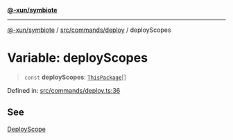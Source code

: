 [**@-xun/symbiote**](../../../../README.md)

***

[@-xun/symbiote](../../../../README.md) / [src/commands/deploy](../README.md) / deployScopes

# Variable: deployScopes

> `const` **deployScopes**: [`ThisPackage`](../../../configure/enumerations/ThisPackageGlobalScope.md#thispackage)[]

Defined in: [src/commands/deploy.ts:36](https://github.com/Xunnamius/symbiote/blob/cfd701ad0628c5e146048c1316e66e821d0bb3c4/src/commands/deploy.ts#L36)

## See

[DeployScope](../../../configure/enumerations/ThisPackageGlobalScope.md)
